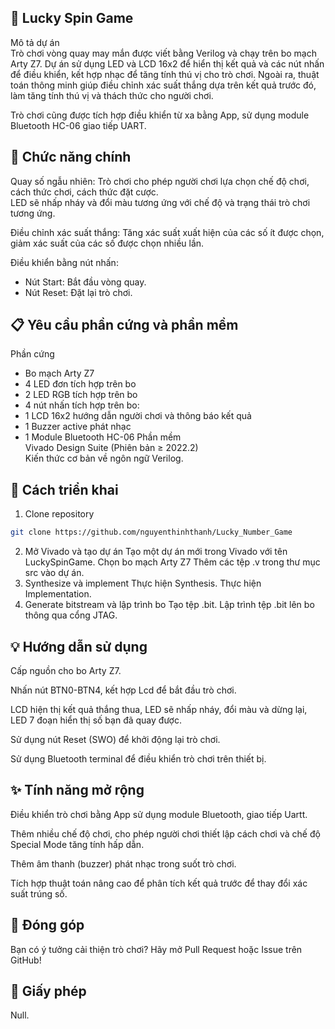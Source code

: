 ## 🎡 Lucky Spin Game

Mô tả dự án  
Trò chơi vòng quay may mắn được viết bằng Verilog và chạy trên bo mạch Arty Z7. Dự án sử dụng LED và LCD 16x2 để hiển thị kết quả và các nút nhấn để điều khiển, kết hợp nhạc để tăng tính thú vị cho trò chơi. Ngoài ra, thuật toán thông minh giúp điều chỉnh xác suất thắng dựa trên kết quả trước đó, làm tăng tính thú vị và thách thức cho người chơi.  

Trò chơi cũng được tích hợp điều khiển từ xa bằng App, sử dụng module Bluetooth HC-06 giao tiếp UART.  

## 🎯 Chức năng chính  
Quay số ngẫu nhiên: Trò chơi cho phép người chơi lựa chọn chế độ chơi, cách thức chơi, cách thức đặt cược.  
LED sẽ nhấp nháy và đổi màu tương ứng với chế độ và trạng thái trò chơi tương ứng.  
  
Điều chỉnh xác suất thắng: Tăng xác suất xuất hiện của các số ít được chọn, giảm xác suất của các số được chọn nhiều lần.  

Điều khiển bằng nút nhấn:  
- Nút Start: Bắt đầu vòng quay.  
- Nút Reset: Đặt lại trò chơi.  
## 📋 Yêu cầu phần cứng và phần mềm  
Phần cứng  
  - Bo mạch Arty Z7  
  - 4 LED đơn tích hợp trên bo
  - 2 LED RGB tích hợp trên bo
  - 4 nút nhấn tích hợp trên bo:
  - 1 LCD 16x2 hướng dẫn người chơi và thông báo kết quả  
  - 1 Buzzer active phát nhạc  
  - 1 Module Bluetooth HC-06
Phần mềm  
  Vivado Design Suite (Phiên bản ≥ 2022.2)  
  Kiến thức cơ bản về ngôn ngữ Verilog.  
## 🚀 Cách triển khai
1. Clone repository  
```bash
git clone https://github.com/nguyenthinhthanh/Lucky_Number_Game
```
2. Mở Vivado và tạo dự án
Tạo một dự án mới trong Vivado với tên LuckySpinGame.
Chọn bo mạch Arty Z7 
Thêm các tệp .v trong thư mục src vào dự án.
3. Synthesize và implement
Thực hiện Synthesis.
Thực hiện Implementation.
4. Generate bitstream và lập trình bo
Tạo tệp .bit.
Lập trình tệp .bit lên bo thông qua cổng JTAG.
## 💡 Hướng dẫn sử dụng
Cấp nguồn cho bo Arty Z7.  

Nhấn nút BTN0-BTN4, kết hợp Lcd để bắt đầu trò chơi.  

LCD hiện thị kết quả thắng thua, LED sẽ nhấp nháy, đổi màu và dừng lại, LED 7 đoạn hiển thị số bạn đã quay được.  

Sử dụng nút Reset (SWO) để khởi động lại trò chơi.  

Sử dụng Bluetooth terminal để điều khiển trò chơi trên thiết bị.  
## ✨ Tính năng mở rộng
Điều khiển trò chơi bằng App sử dụng module Bluetooth, giao tiếp Uartt.  

Thêm nhiều chế độ chơi, cho phép người chơi thiết lập cách chơi và chế độ Special Mode tăng tính hấp dẫn.  

Thêm âm thanh (buzzer) phát nhạc trong suốt trò chơi.  

Tích hợp thuật toán nâng cao để phân tích kết quả trước để thay đổi xác suất trúng số.  
## 🤝 Đóng góp
Bạn có ý tưởng cải thiện trò chơi? Hãy mở Pull Request hoặc Issue trên GitHub!

## 📄 Giấy phép
Null.
